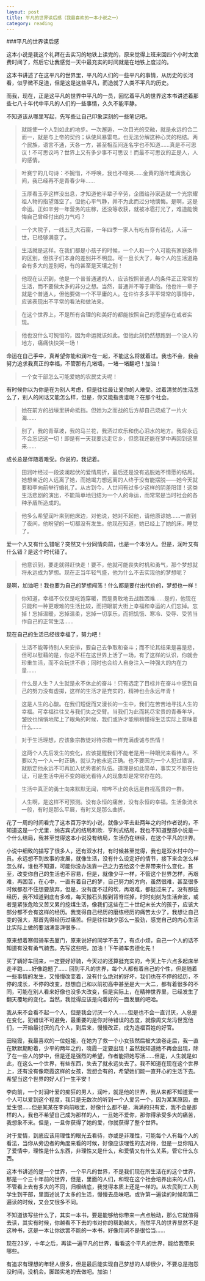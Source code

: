 ```yaml
---
layout: post
title: 平凡的世界读后感（我最喜欢的一本小说之一）
category: reading
---
```


###平凡的世界读后感

这本小说是我这个礼拜在去实习的地铁上读完的，原来觉得上班来回四个小时太浪费时间了，然后它让我感觉一天中最充实的时间就是在地铁上度过的。

这本书讲述了在这平凡的世界里，平凡的人们的一些平凡的事情，从历史的长河看，似乎微不足道，但是这是这些平凡，而造就了人类不平凡的历史。

而我，现在，正是这平凡的世界中平凡的一员，回忆着平凡的世界这本书讲述着那些七八十年代中平凡的人们的一些事情，久久不能平静。

不知道该从哪里写起，先写些让自己印象深刻的一些笔记吧。

>就能使一个人到如此的地步。一次邂逅，一次目光的交融，就是永远的合二而一，就是与上帝的契约；纵使风暴雷电，也无法分解这种心灵的粘结。两个民族，语言不通，天各一方，甚至相互间连名字也不知道……真是不可思议！不可思议吗？世界上又有多少事不可思议！而最不可思议的正是人，人的感情。

>叶赛宁的几句诗：不婉惜，不呼唤，我也不啼哭……金黄的落叶堆满我心间，我已经再不是青春少年……

>玉厚看玉亭这样没出息，才知道他半辈子辛劳，企图给孙家造就一个光宗耀祖人物的指望落空了。但他心平气静，并不为此而过分地懊悔。是啊，这是命运。正如辛劳一年营务的庄稼，还没等收获，就被冰雹打光了，难道能懊悔自己曾经付出的力气吗？

>一个大院子，一线五孔大石窑，一年四季一家人有吃有穿有钱花，人活一世，已经够满意了。

>生活就是这样。在我们都是小孩子的时候，一个人和一个人可能有家庭条件的区别，但孩子们本身的差别并不明显。可一旦长大了，每个人的生活道路会有多大的差别呀，有的甚至是天壤之别！

>他现在认识到，他是一个普普通通的人，应该按照普通人的条件正正常常的生活，而不要做太多的非分之想。当然，普通并不等于庸俗。他也许一辈子就是个普通人，但他要做一个不平庸的人。在许许多多平平常常的事情中，应该表现出不平常的看法和做法来。

>在这个世界上，不是所有合理的和美好的都能按照自己的愿望存在或者实现。

>他也没什么可惋惜的，因为命运就该如此。但他此刻仍然想跑到一个没人的地方，痛痛快快哭一场！

命运在自己手中，真希望你能和润叶在一起，不能这么将就着过。我也不会，我会努力追求我真正的幸福，不管那有几堵墙，一堵一堵翻吧！加油！

>一个女干部怎么可能爱她的农民丈夫呢！

有时候你以为你是在为别人考虑，但是往往最让爱你的人难受。过着清贫的生活怎么了，别人的闲话又能怎么样，但是，你又能指责谁呢？在那个社会。

>她在前方的战壕里拼命抵挡。但她为之而战的后方却自己烧成了一片火海……

>别了，我的青草坡，我的马兰花，我洒过欢乐和伤心泪水的地方。我将永远不会忘记这一切！即是有一天我要远走它乡，但愿我还能在梦中再回到这里来……

成长总是伴随着难受。你说的，我记着。

>田润叶经过一段波澜起伏的爱情周折，最后还是没有逃脱她不情愿的结局。她想亲近的人远离了她，而她竭力想远离的人终于没有能摆脱——她今天就要和李向前举行婚礼了。从古到今，人世间有过多少这样的阴差阳错！这类生活悲剧的演出，不能简单地归结为一个人的命运，而常常是当时社会的各种矛盾所造成的。

>他多么希望润叶来到他床边，对他说，她对不起他，请他原谅她……一直到了夜间，他盼望的一切都没有发生。他现在知道，她已经上了她的床，睡觉了。

爱一个人又有什么错呢？突然又十分同情向前，也是一个本分人。但是，润叶又有什么错？是这个时代错了。

>他意识到，要走就得赶快走！要不，他就可能丧失时机和勇气，那个梦想就将永远成为梦想。现在正当年轻气盛，他为什么不去实现他的梦想呢？

是啊，加油吧！我也要为自己的梦想闯荡！什么都是要付出代价的，梦想也一样！

>你知道，幸福不仅仅是吃饱穿暖，而是勇敢地去战胜困难……是的，他现在只能和一种更艰难的生活比较，而把眼前大街上幸福和幸运的人们忘掉。忘掉！忘掉温暖，忘掉温柔，忘掉一切享乐，而把饥饿、寒冷、受辱、受苦当作自己的正常生活……

现在自己的生活已经很幸福了，努力吧！

>生活不能等待别人来安排，要自己去争取和奋斗；而不论其结果是喜是悲，但可以慰藉的是，你总不枉在这世界上活了一场，有了这样的认识，你就会珍重生活，而不会玩世不恭；同时也会给人自身注入一种强大的内在力量……

>什么是人生？人生就是永不休止的奋斗！只有选定了目标并在奋斗中感到自己的努力没有虚掷，这样的生活才是充实的，精神也会永远年青！

>这是人生的心酸。在我们短促而又漫长的一生中，我们在苦苦地寻找人生的幸福。可幸福往往又与我们失之交臂。当我们为此而耗尽宝贵的青春年华，皱纹也悄悄地爬上了眼角的时候，我们或许才能稍稍懂得生活实际上意味着什么……

>对于生活理想，应该象宗教徒对待宗教一样充满虔诚与热情！

>这两个人先后发生的变化，应该提醒我们不能老是用一种眼光来看待人。不要以为一个人一时正确，就认为他永远正确。也不要因为一个人犯过错误，就断定他永远不可再加入优秀者的队伍。道理是如此简单，事实又不断在佐证，可是生活中用不变的眼光看待人的现象却是常常存在的。

>生活中真正的勇士向来默默无闻，喧哗不止的永远是自视高贵的一群。

>人生啊，是这样不可预测。没有永恒的痛苦，没有永恒的幸福。生活象流水一般，有时是那么平展，有时又是那么曲折。

花了一周的时间看完了这本百万字的小说，就像少平去赴两年之约时作者说的，不知道这是一个尤里．纳吉宾式的结局和欧．亨利式结局，我也不知道整部小说是一个什么结局，我甚至觉得这本小说没有结局，生活仍在继续，在这个平凡的世界。

小说中细致的描写了很多人，还有双水村，有时候甚至觉得，我也是双水村中的一员。永远想不到故事的发展，就像生活，没有什么设定好的情节，接下来会怎么样怎么样，谁也不知道，可能你没办法靠一己之力去给这个世界带来什么变化，甚至，改变你自己的生活也不容易，但是，就像少平一样，不管这个世界怎样，再艰难，再困苦，在心中，一直有着自己的梦，自己努力的方向，虽然很难，甚至很多时候都忍不住想要放弃，但是，没有度不过的坎，再艰难，都挺过来了。没有那些经历，我不知道到底有多难，每天搬石头搬到背脊烂掉，时时刻刻为生活奔波，或者是紧张危险又苦又累的挖煤生活，像我们这些在二十世纪末长大的孩子，应该大部分都不会有这样的经历。我觉得自己经历的磨练经历的痛苦太少了，我想让自己变的强大，那首先得经历过痛苦。但是往往缺少那么一股劲，感觉自己的内心生活比实际上做的要汹涌澎湃很多…

原来想着寒假骑车去厦门，原来说好的同学不去了，有点小烦，自己一个人的话不知道有没有勇气骑去。先写这些吧，加油！下午骑车去德化先！

买了辆好车回来，一定要好好骑，今天过的还算挺充实的，今天上午六点多起床半走半跑……好像跑题了……
回到平凡的世界，每个人都有着自己的个性，但是随着一些事情的发生，又慢慢改变着，没有什么绝对的好坏，我们也在不停的经历，不停的成长，不停的改变，想想自己和以前初高中甚至是大一大二，都有着很多的不同，可能在别人看来好像也没多大改变，但是实际上，在精神世界里，已经发生了翻天覆地的变化。当然，我觉得应该是向着好的一面发展的吧哈。

我从来不会看不起一个人，但是我会讨厌一个人……但是也不会一直讨厌，人总是在变化，犯错误不可避免，最重要的是你对待错误的态度，就像周文龙冯世宽他们，一开始最讨厌的几个人，到后来，慢慢改正，成为造福百姓的好官。

田晓霞，我最喜欢的一位姐姐，在她为了救一个小女孩然后被大浪卷走后，我一直在默默期盼着，少平的两年之约，晓霞一定要出现！虽然我知道她不再会出现，除了在一些人的梦中，但是还是强烈的希望，作者能把她写活……但是，人生就是如此，在这么一个世界，有些东西，失去了就永远失去了。我不知道在现在这个世界上，还有没有像晓霞这样的女孩，我想会有的，希望她们能一直开心的生活下去。希望当这个世界的好人们一生平安！

李向前，一个对润叶爱的痴狂的男人，润叶，就是他的世界，我从来都不知道爱一个人可以爱到这个程度，我只是无数次的听到一个人爱另一个，因为某某原因，由爱生恨……但是某某在李向前眼里，好像什么都不是，满满的只有爱，我不会是那样的人，我也不希望自己成为那样的人，一旦她不爱你，那你得承受多大的痛苦，我想象不来。但是，一旦你获得了她的爱，你就获得了整个世界。

对于爱情，到底应该用理性的眼光去看待，亦或是非理性，可能每个人有每个人的看法，当你从旁边者的角度来看的时候，好像应该理性的去对待，但是一旦你陷入了爱情中，理性是什么东西，非理性又是什么，和爱情又有什么关系，管它什么东西。

这本书讲述的是一个世界，一个平凡的世界，不是我们现在所生活在的这个世界，那是一个三十年前的世界，但是，里面的人们，和现在这个社会培养出来的人们，不管看上去有多大的不同，归根结底，我觉得本质上还是一样的。从农民到工人到学生到干部，里面述说了太多的生活，慢慢去品味吧。或许第一遍读的时候和第二遍读的时候，又会又很多不同。

不知道该写些什么了，其实一本书，要是能够给你带来一点点触动，那么它就值得去读，其实有时候，你越看不下去的书对你的帮助越大，当然平凡的世界显然不是这种书，这是一本让你欲罢不能的一本书，好像用词不是很恰当……

现在23岁，十年之后，再读一遍平凡的世界，看看这个平凡的世界，能给我带来哪些。

有追求有理想的年轻人很多，但是最后能实现自己梦想的人却很少，不要总是抱怨没时间，没机会。脚踏实地的去做吧。加油！

